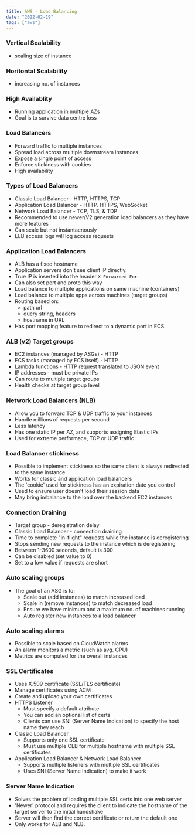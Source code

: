 ```yaml
---
title: AWS - Load Balancing
date: "2022-02-19"
tags: ["aws"]
---
```


### Vertical Scalability 
- scaling size of instance

### Horitontal Scalability 
- increasing no. of instances

### High Availablity 
- Running application in multiple AZs
- Goal is to survive data centre loss

### Load Balancers
- Forward traffic to multiple instances
- Spread load across multiple downstream instances
- Expose a single point of access
- Enforce stickiness with cookies
- High availability

### Types of Load Balancers
- Classic Load Balancer - HTTP, HTTPS, TCP
- Application Load Balancer - HTTP. HTTPS, WebSocket
- Network Load Balancer - TCP, TLS, & TDP
- Recommended to use newer/V2 generation load balancers as they have more features
- Can scale but not instantaenously 
- ELB access logs will log access requests

### Application Load Balancers
- ALB has a fixed hostname
- Application servers don't see client IP directly. 
- True IP is inserted into the header `X-Forwarded-For`
- Can also set port and proto this way
- Load balance to multiple applications on same machine (containers)
- Load balance to multiple apps across machines (target groups)
- Routing based on:
    - path url
    - query string, headers
    - hostname in URL
- Has port mapping feature to redirect to a dynamic port in ECS

### ALB (v2) Target groups
- EC2 instances (managed by ASGs) - HTTP
- ECS tasks (managed by ECS itself) - HTTP
- Lambda functions - HTTP request translated to JSON event
- IP addresses - must be private IPs
- Can route to multiple target groups
- Health checks at target group level

### Network Load Balancers (NLB)
- Allow you to forward TCP & UDP traffic to your instances
- Handle millions of requests per second
- Less latency
- Has one static IP per AZ, and supports assigning Elastic IPs
- Used for extreme performace, TCP or UDP traffic

### Load Balancer stickiness
- Possible to implement stickiness so the same client is always redirected to the same instance
- Works for classic and application load balancers
- The 'cookie' used for stickiness has an expiration date you control
- Used to ensure user doesn't load their session data
- May bring imbalance to the load over the backend EC2 instances

### Connection Draining
- Target group - deregistration delay
- Classic Load Balancer - connection draining
- Time to complete "in-flight" requests while the instance is deregistering
- Stops sending new requests to the instance which is deregistering
- Between 1-3600 seconds, default is 300
- Can be disabled (set value to 0)
- Set to a low value if requests are short

### Auto scaling groups
- The goal of an ASG is to:
    - Scale out (add instances) to match increased load
    - Scale in (remove instances) to match decreased load
    - Ensure we have minimum and a maximum no. of machines running
    - Auto register new instances to a load balancer

### Auto scaling alarms
- Possible to scale based on CloudWatch alarms
- An alarm monitors a metric (such as avg. CPU)
- Metrics are computed for the overall instances

### SSL Certificates
- Uses X.509 certificate (SSL/TLS certificate)
- Manage certificates using ACM
- Create and upload your own certificates
- HTTPS Listener
    - Must specify a default attribute
    - You can add an optional list of certs
    - Clients can use SNI (Server Name Indication) to specify the host name they reach
- Classic Load Balancer
    - Supports only one SSL certificate
    - Must use multiple CLB for multiple hostname with multiple SSL certificates
- Application Load Balancer & Network Load Balancer
    - Supports multiple listeners with multiple SSL certificates
    - Uses SNI (Server Name Indication) to make it work

### Server Name Indication
- Solves the problem of loading multiple SSL certs into one web server
- 'Newer' protocol and requires the client to indicate the hostname of the target server to the initial handshake
- Server will then find the correct certificate or return the default one
- Only works for ALB and NLB.
